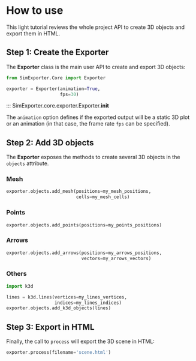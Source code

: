 # How to use

This light tutorial reviews the whole project API to create 3D objects and export them in HTML.


## Step 1: Create the Exporter

The **Exporter** class is the main user API to create and export 3D objects:

``` python
from SimExporter.Core import Exporter

exporter = Exporter(animation=True,
                    fps=30)
```

::: SimExporter.core.exporter.Exporter.__init__

The `animation` option defines if the exported output will be a static 3D plot or an animation (in that case, the frame
rate `fps` can be specified).


## Step 2: Add 3D objects

The **Exporter** exposes the methods to create several 3D objects in the `objects` attribute.

### Mesh

``` python
exporter.objects.add_mesh(positions=my_mesh_positions,
                          cells=my_mesh_cells)
```
  
### Points

``` python
exporter.objects.add_points(positions=my_points_positions)
```
  
### Arrows

``` python
exporter.objects.add_arrows(positions=my_arrows_positions,
                            vectors=my_arrows_vectors)
```

### Others

``` py
import k3d

lines = k3d.lines(vertices=my_lines_vertices,
                  indices=my_lines_indices)
exporter.objects.add_k3d_objects(lines)
```
  

## Step 3: Export in HTML

Finally, the call to `process` will export the 3D scene in HTML:

``` python
exporter.process(filename='scene.html')
```
